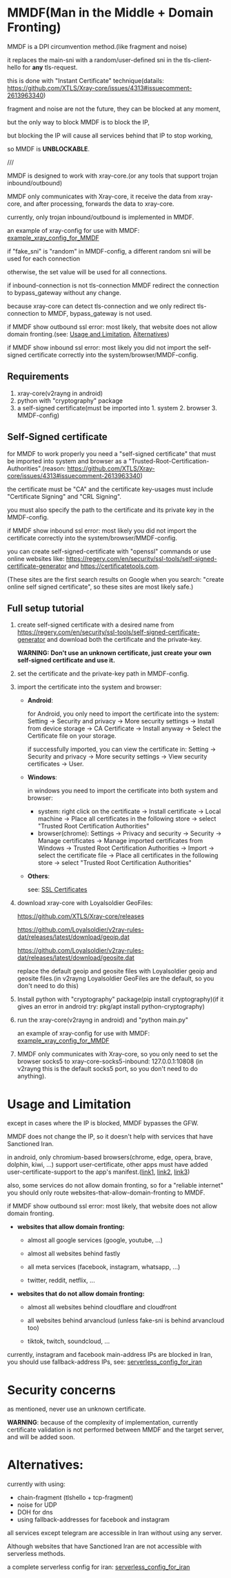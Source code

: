 # MMDF(Man in the Middle + Domain Fronting)
MMDF is a DPI circumvention method.(like fragment and noise)

it replaces the main-sni with a random/user-defined sni in the tls-client-hello for **any** tls-request.

this is done with "Instant Certificate" technique(datails: https://github.com/XTLS/Xray-core/issues/4313#issuecomment-2613963340)

fragment and noise are not the future, they can be blocked at any moment,

but the only way to block MMDF is to block the IP,

but blocking the IP will cause all services behind that IP to stop working,

so MMDF is **UNBLOCKABLE**.

///

MMDF is designed to work with xray-core.(or any tools that support trojan inbound/outbound)

MMDF only communicates with Xray-core, it receive the data from xray-core, and after processing, forwards the data to xray-core.

currently, only trojan inbound/outbound is implemented in MMDF.

an example of xray-config for use with MMDF: [example_xray_config_for_MMDF](https://github.com/patterniha/xray_configs/blob/main/example_xray_config_for_MMDF)

if "fake_sni" is "random" in MMDF-config, a different random sni will be used for each connection

otherwise, the set value will be used for all connections.

if inbound-connection is not tls-connection MMDF redirect the connection to bypass_gateway without any change.

because xray-core can detect tls-connection and we only redirect tls-connection to MMDF, bypass_gateway is not used.

if MMDF show outbound ssl error: most likely, that website does not allow domain fronting.(see: [Usage and Limitation](https://github.com/patterniha/MMDF/tree/main?tab=readme-ov-file#usage-and-limitation), [Alternatives](https://github.com/patterniha/MMDF/blob/main/README.md#alternatives))

if MMDF show inbound ssl error: most likely you did not import the self-signed certificate correctly into the system/browser/MMDF-config.


## Requirements
1. xray-core(v2rayng in android)
2. python with "cryptography" package
3. a self-signed certificate(must be imported into 1. system 2. browser 3. MMDF-config)

## Self-Signed certificate
for MMDF to work properly you need a "self-signed certificate" that must be imported into system and browser as a "Trusted-Root-Certification-Authorities".(reason: https://github.com/XTLS/Xray-core/issues/4313#issuecomment-2613963340)

the certificate must be "CA" and the certificate key-usages must include "Certificate Signing" and "CRL Signing".

you must also specify the path to the certificate and its private key in the MMDF-config.

if MMDF show inbound ssl error: most likely you did not import the certificate correctly into the system/browser/MMDF-config.

you can create self-signed-certificate with "openssl" commands or use online websites like: https://regery.com/en/security/ssl-tools/self-signed-certificate-generator and https://certificatetools.com.

(These sites are the first search results on Google when you search: "create online self signed certificate", so these sites are most likely safe.)

## Full setup tutorial
1. create self-signed certificate with a desired name from https://regery.com/en/security/ssl-tools/self-signed-certificate-generator and download both the certificate and the private-key.

   **WARNING: Don't use an unknown certificate, just create your own self-signed certificate and use it.**
2. set the certificate and the private-key path in MMDF-config.
3. import the certificate into the system and browser:
   * **Android**:

     for Android, you only need to import the certificate into the system:
     Setting -> Security and privacy -> More security settings -> Install from device storage -> CA Certificate -> Install anyway -> Select the Certificate file on your storage.

     if successfully imported, you can view the certificate in: Setting -> Security and privacy -> More security settings -> View security certificates -> User.

    * **Windows**:
  
      in windows you need to import the certificate into both system and browser:
      * system:
        right click on the certificate -> Install certificate -> Local machine -> Place all certificates in the following store -> select "Trusted Root Certification Authorities"
      * browser(chrome):
        Settings -> Privacy and security -> Security -> Manage certificates -> Manage imported certificates from Windows -> Trusted Root Certification Authorities -> Import -> select the certificate file -> Place all certificates in the following store -> select "Trusted Root Certification Authorities"

    * **Others**:

      see: [SSL Certificates](https://www.charlesproxy.com/documentation/using-charles/ssl-certificates/)
        
4. download xray-core with Loyalsoldier GeoFiles:

   https://github.com/XTLS/Xray-core/releases

   https://github.com/Loyalsoldier/v2ray-rules-dat/releases/latest/download/geoip.dat

   https://github.com/Loyalsoldier/v2ray-rules-dat/releases/latest/download/geosite.dat

   replace the default geoip and geosite files with Loyalsoldier geoip and geosite files.(in v2rayng Loyalsoldier GeoFiles are the default, so you don't need to do this)

5. Install python with "cryptography" package(pip install cryptography)(if it gives an error in android try: pkg/apt install python-cryptography) 

6. run the xray-core(v2rayng in android) and "python main.py"

   an example of xray-config for use with MMDF: [example_xray_config_for_MMDF](https://github.com/patterniha/xray_configs/blob/main/example_xray_config_for_MMDF)

7. MMDF only communicates with Xray-core, so you only need to set the browser socks5 to xray-core-socks5-inbound: 127.0.0.1:10808 (in v2rayng this is the default socks5 port, so you don't need to do anything).

# Usage and Limitation
except in cases where the IP is blocked, MMDF bypasses the GFW.

MMDF does not change the IP, so it doesn't help with services that have Sanctioned Iran.

in android, only chromium-based browsers(chrome, edge, opera, brave, dolphin, kiwi, ...) support user-certificate, other apps must have added user-certificate-support to the app's manifest.([link1](https://stackoverflow.com/questions/4461360/how-to-install-trusted-ca-certificate-on-android-device), [link2](https://stackoverflow.com/questions/56295458/how-to-trust-a-user-added-certificate-in-android), [link3](https://www.charlesproxy.com/documentation/using-charles/ssl-certificates/))

also, some services do not allow domain fronting, so for a "reliable internet" you should only route websites-that-allow-domain-fronting to MMDF.

if MMDF show outbound ssl error: most likely, that website does not allow domain fronting.

* **websites that allow domain fronting:**

   - almost all google services (google, youtube, ...)
  
   - almost all websites behind fastly

   - all meta services (facebook, instagram, whatsapp, ...)

   - twitter, reddit, netflix, ...

* **websites that **do not allow** domain fronting:**

   - almost all websites behind cloudflare and cloudfront

   - all websites behind arvancloud (unless fake-sni is behind arvancloud too)

   - tiktok, twitch, soundcloud, ...

currently, instagram and facebook main-address IPs are blocked in Iran, you should use fallback-address IPs, see: [serverless_config_for_iran](https://github.com/patterniha/xray_configs/blob/main/serverless_config_for_iran)

# Security concerns
as mentioned, never use an unknown certificate.

**WARNING**: because of the complexity of implementation, currently certificate validation is not performed between MMDF and the target server, and will be added soon.

# Alternatives:
currently with using:
 * chain-fragment (tlshello + tcp-fragment)
 * noise for UDP
 * DOH for dns
 * using fallback-addresses for facebook and instagram

all services except telegram are accessible in Iran without using any server.

Although websites that have Sanctioned Iran are not accessible with serverless methods.

a complete serverless config for iran: [serverless_config_for_iran](https://github.com/patterniha/xray_configs/blob/main/serverless_config_for_iran)
